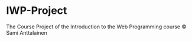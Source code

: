 # IWP-Project
 The Course Project of the Introduction to the Web Programming course © Sami Anttalainen
